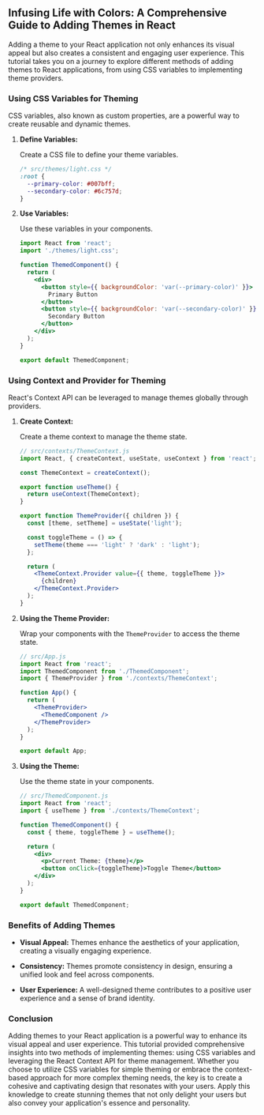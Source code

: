 ## Infusing Life with Colors: A Comprehensive Guide to Adding Themes in React

Adding a theme to your React application not only enhances its visual appeal but also creates a consistent and engaging user experience. This tutorial takes you on a journey to explore different methods of adding themes to React applications, from using CSS variables to implementing theme providers.

### Using CSS Variables for Theming

CSS variables, also known as custom properties, are a powerful way to create reusable and dynamic themes.

1. **Define Variables:**

   Create a CSS file to define your theme variables.

   ```css
   /* src/themes/light.css */
   :root {
     --primary-color: #007bff;
     --secondary-color: #6c757d;
   }
   ```

2. **Use Variables:**

   Use these variables in your components.

   ```jsx
   import React from 'react';
   import './themes/light.css';

   function ThemedComponent() {
     return (
       <div>
         <button style={{ backgroundColor: 'var(--primary-color)' }}>
           Primary Button
         </button>
         <button style={{ backgroundColor: 'var(--secondary-color)' }}>
           Secondary Button
         </button>
       </div>
     );
   }

   export default ThemedComponent;
   ```

### Using Context and Provider for Theming

React's Context API can be leveraged to manage themes globally through providers.

1. **Create Context:**

   Create a theme context to manage the theme state.

   ```jsx
   // src/contexts/ThemeContext.js
   import React, { createContext, useState, useContext } from 'react';

   const ThemeContext = createContext();

   export function useTheme() {
     return useContext(ThemeContext);
   }

   export function ThemeProvider({ children }) {
     const [theme, setTheme] = useState('light');

     const toggleTheme = () => {
       setTheme(theme === 'light' ? 'dark' : 'light');
     };

     return (
       <ThemeContext.Provider value={{ theme, toggleTheme }}>
         {children}
       </ThemeContext.Provider>
     );
   }
   ```

2. **Using the Theme Provider:**

   Wrap your components with the `ThemeProvider` to access the theme state.

   ```jsx
   // src/App.js
   import React from 'react';
   import ThemedComponent from './ThemedComponent';
   import { ThemeProvider } from './contexts/ThemeContext';

   function App() {
     return (
       <ThemeProvider>
         <ThemedComponent />
       </ThemeProvider>
     );
   }

   export default App;
   ```

3. **Using the Theme:**

   Use the theme state in your components.

   ```jsx
   // src/ThemedComponent.js
   import React from 'react';
   import { useTheme } from './contexts/ThemeContext';

   function ThemedComponent() {
     const { theme, toggleTheme } = useTheme();

     return (
       <div>
         <p>Current Theme: {theme}</p>
         <button onClick={toggleTheme}>Toggle Theme</button>
       </div>
     );
   }

   export default ThemedComponent;
   ```

### Benefits of Adding Themes

- **Visual Appeal:** Themes enhance the aesthetics of your application, creating a visually engaging experience.

- **Consistency:** Themes promote consistency in design, ensuring a unified look and feel across components.

- **User Experience:** A well-designed theme contributes to a positive user experience and a sense of brand identity.

### Conclusion

Adding themes to your React application is a powerful way to enhance its visual appeal and user experience. This tutorial provided comprehensive insights into two methods of implementing themes: using CSS variables and leveraging the React Context API for theme management. Whether you choose to utilize CSS variables for simple theming or embrace the context-based approach for more complex theming needs, the key is to create a cohesive and captivating design that resonates with your users. Apply this knowledge to create stunning themes that not only delight your users but also convey your application's essence and personality.